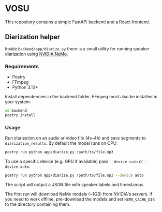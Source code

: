 # VOSU

This repository contains a simple FastAPI backend and a React frontend.

## Diarization helper

Inside `backend/app/diarize.py` there is a small utility for running speaker diarization using [NVIDIA NeMo](https://github.com/NVIDIA/NeMo).

### Requirements

- Poetry
- FFmpeg
- Python 3.10+

Install dependencies in the backend folder. FFmpeg must also be installed in your system:

```bash
cd backend
poetry install
```

### Usage

Run diarization on an audio or video file (4s–4h) and save segments to `diarization_results`.
By default the model runs on CPU:

```bash
poetry run python app/diarize.py /path/to/file.mp3

```

To use a specific device (e.g. GPU if available) pass `--device cuda` or `--device auto`.

```bash
poetry run python app/diarize.py /path/to/file.mp3 --device auto
```

The script will output a JSON file with speaker labels and timestamps.

The first run will download NeMo models (~1GB) from NVIDIA's servers.
If you need to work offline, pre-download the models and set
`NEMO_CACHE_DIR` to the directory containing them.
